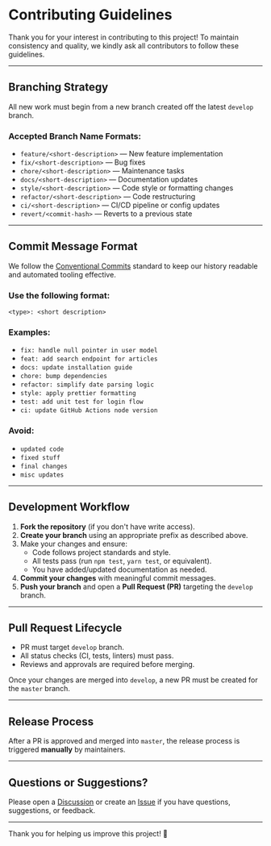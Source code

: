 # Contributing Guidelines

Thank you for your interest in contributing to this project! To maintain consistency and quality, we kindly ask all contributors to follow these guidelines.

---

## Branching Strategy

All new work must begin from a new branch created off the latest `develop` branch.

### Accepted Branch Name Formats:
- `feature/<short-description>` — New feature implementation
- `fix/<short-description>` — Bug fixes
- `chore/<short-description>` — Maintenance tasks
- `docs/<short-description>` — Documentation updates
- `style/<short-description>` — Code style or formatting changes
- `refactor/<short-description>` — Code restructuring
- `ci/<short-description>` — CI/CD pipeline or config updates
- `revert/<commit-hash>` — Reverts to a previous state

---

## Commit Message Format

We follow the [Conventional Commits](https://www.conventionalcommits.org/en/v1.0.0/) standard to keep our history readable and automated tooling effective.

### Use the following format:

```
<type>: <short description>
```

### Examples:

- `fix: handle null pointer in user model`
- `feat: add search endpoint for articles`
- `docs: update installation guide`
- `chore: bump dependencies`
- `refactor: simplify date parsing logic`
- `style: apply prettier formatting`
- `test: add unit test for login flow`
- `ci: update GitHub Actions node version`

### Avoid:

- `updated code`
- `fixed stuff`
- `final changes`
- `misc updates`

---

## Development Workflow

1. **Fork the repository** (if you don't have write access).
2. **Create your branch** using an appropriate prefix as described above.
3. Make your changes and ensure:
   - Code follows project standards and style.
   - All tests pass (run `npm test`, `yarn test`, or equivalent).
   - You have added/updated documentation as needed.
4. **Commit your changes** with meaningful commit messages.
5. **Push your branch** and open a **Pull Request (PR)** targeting the `develop` branch.

---

## Pull Request Lifecycle

- PR must target `develop` branch.
- All status checks (CI, tests, linters) must pass.
- Reviews and approvals are required before merging.

Once your changes are merged into `develop`, a new PR must be created for the `master` branch.

---

## Release Process

After a PR is approved and merged into `master`, the release process is triggered **manually** by maintainers.

---

## Questions or Suggestions?

Please open a [Discussion](https://github.com/calyjs/calyjs/discussions) or create an [Issue](https://github.com/calyjs/calyjs/issues) if you have questions, suggestions, or feedback.

---

Thank you for helping us improve this project! 🚀
